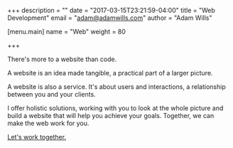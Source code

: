 +++
description = ""
date = "2017-03-15T23:21:59-04:00"
title = "Web Development"
email = "adam@adamwills.com"
author = "Adam Wills"

[menu.main]
  name   = "Web"
  weight = 80

+++

There's more to a website than code.

A website is an idea made tangible, a practical part of a larger picture.

A website is also a service. It's about users and interactions, a relationship between you and your clients.

I offer holistic solutions, working with you to look at the whole picture and build a website that will help you achieve your goals. Together, we can make the web work for you.

<a href="/contact.html" class="cta">Let's work together.</a>